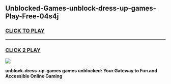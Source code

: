 
## Unblocked-Games-unblock-dress-up-games-Play-Free-04s4j
<h3>
<a href="https://premium76.site?title=unblock-dress-up-games&ref=18A">CLICK TO PLAY</a></h3>
<hr>

<h3>
<a href="https://premium76.site?title=unblock-dress-up-games&ref=18A">CLICK 2 PLAY</a>
  
</h3>

<a href="https://premium76.site?title=unblock-dress-up-games&ref=18A"><img src="https://clearcache.store/games.png"></a>


**unblock-dress-up-games games unblocked: Your Gateway to Fun and Accessible Online Gaming**
